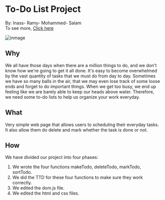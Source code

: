 # To-Do List Project
By: Inass- Ramy- Mohammed- Salam </br>
To see more,
[Click here](https://github.com/FACG4/Week2-IRMS-To-Do)

![inmage](https://encrypted-tbn0.gstatic.com/images?q=tbn:ANd9GcR2LJbB_XA3JU4xgsOe63RuwZPDnTMhj8iqImI5djnIO8VfuRmw)

##  **Why**
We all have those days when there are a million things to do, and we don't know how we're going to get it all done. It's easy to become overwhelmed by the vast quantity of tasks that we must do from day to day. Sometimes we have so many balls in the air, that we may even lose track of some loose ends and forget to do important things. When we get too busy, we end up feeling like we are barely able to keep our heads above water. Therefore, we need some to-do lists to help us organize your work everyday.

##  **What**
Very simple web page that allows users to scheduling their everyday tasks. It also allow them do delete and mark whether the task is done or not.
##  **How**
We have divided our project into four phases:
1. We wrote the four functions makeTodo, deleteTodo, markTodo, sortTodo.
2. We did the TTD for these four functions to make sure they work correctly.
3. We edited the dom.js file.
4. We edited the html and css files.
